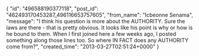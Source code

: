  {
   "id": "496588190377118",
   "post_id": "462493170453287_496116653757605",
   "from_name": "Icbeonne Senama",
   "message": "I think his question is more about the AUTHORITY. Sure the laws are there - that is pretty obvious. It looks like his point is why or how is he bound to them. When I first joined here a few weeks ago, I posted something along those lines too. So where IN FACT does any AUTHORITY come from?",
   "created_time": "2013-03-27T02:51:24+0000"
 }
